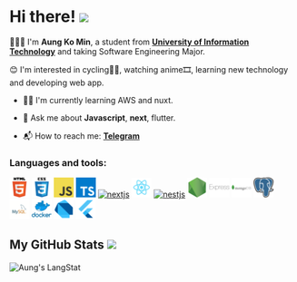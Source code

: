 # Hi there! <img src = "https://raw.githubusercontent.com/MartinHeinz/MartinHeinz/master/wave.gif" width = 30px>

🧑🏻‍💻 I'm **Aung Ko Min**, a student from [**University of Information Technology**](https://www.uit.edu.mm/) and taking Software Engineering Major.

😊 I'm interested in cycling🚴🏻, watching anime🎞, learning new technology and developing web app.

<!-- In 2020, I learnt Flutter, Laravel and tailwind css! In 2021, till now, as coup and covid happen in **myanmar**, all are *postponed*. -->

- 👨‍💻 I'm currently learning AWS and nuxt.

- 💬 Ask me about **Javascript**, **next**, flutter.

- 📬 How to reach me: [**Telegram**](https://t.me/haki_yama)

<h3>Languages and tools: </h3> 

<a href= "https://developer.mozilla.org/en-US/docs/Web/HTML"> <img src="https://raw.githubusercontent.com/github/explore/80688e429a7d4ef2fca1e82350fe8e3517d3494d/topics/html/html.png" width=35px alt="html"/></a>
<a href= "https://developer.mozilla.org/en-US/docs/Web/CSS"><img src="https://raw.githubusercontent.com/github/explore/80688e429a7d4ef2fca1e82350fe8e3517d3494d/topics/css/css.png" width=35px alt="css"/></a>
<a href= "https://developer.mozilla.org/en-US/docs/Web/JavaScript"> <img src="https://raw.githubusercontent.com/github/explore/80688e429a7d4ef2fca1e82350fe8e3517d3494d/topics/javascript/javascript.png" width=35px alt="javascript"/></a>
<a href= "https://www.typescriptlang.org/"> <img src="https://raw.githubusercontent.com/github/explore/80688e429a7d4ef2fca1e82350fe8e3517d3494d/topics/typescript/typescript.png" width=35px alt="typescript"/></a>
<a href="https://www.nextjs.org"> <img src="https://assets.vercel.com/image/upload/v1662130559/nextjs/Icon_light_background.png" width=35px alt="nextjs"/></a>
<a href= "https://www.react.dev/"> <img src="https://raw.githubusercontent.com/github/explore/80688e429a7d4ef2fca1e82350fe8e3517d3494d/topics/react/react.png" width=35px alt="react"/></a>
<a href= "https://www.nestjs.com/"> <img src="https://avatars.githubusercontent.com/u/28507035?s=48&v=4" width=35px alt="nestjs"/></a>
<a href= "https://www.nodejs.org/"> <img src="https://raw.githubusercontent.com/github/explore/80688e429a7d4ef2fca1e82350fe8e3517d3494d/topics/nodejs/nodejs.png" width=35px alt="nodejs"/></a>
<a href= "https://www.express.com/"> <img src="https://raw.githubusercontent.com/github/explore/80688e429a7d4ef2fca1e82350fe8e3517d3494d/topics/express/express.png" width=35px alt="express"/></a>
<a href= "https://www.mongodb.com/"> <img src="https://raw.githubusercontent.com/github/explore/80688e429a7d4ef2fca1e82350fe8e3517d3494d/topics/mongodb/mongodb.png" width=35px alt="mongodb"/></a>
<a href= "https://www.postgresql.org/"> <img src="https://raw.githubusercontent.com/github/explore/80688e429a7d4ef2fca1e82350fe8e3517d3494d/topics/postgresql/postgresql.png" width=35px alt="postgres"/></a>
<a href= "https://www.mysql.com/"> <img src="https://raw.githubusercontent.com/github/explore/80688e429a7d4ef2fca1e82350fe8e3517d3494d/topics/mysql/mysql.png" width=35px alt="mysql"/></a>
<a href= "https://www.docker.com/"> <img src="https://raw.githubusercontent.com/github/explore/80688e429a7d4ef2fca1e82350fe8e3517d3494d/topics/docker/docker.png" width=35px alt="docker"/></a>
<a href= "https://www.dart.dev/"> <img src="https://raw.githubusercontent.com/github/explore/80688e429a7d4ef2fca1e82350fe8e3517d3494d/topics/dart/dart.png" width=35px alt="dart"/></a>
<a href= "https://www.flutter.dev/"> <img src="https://raw.githubusercontent.com/github/explore/80688e429a7d4ef2fca1e82350fe8e3517d3494d/topics/flutter/flutter.png" width=35px alt="flutter"/></a>


<!-- GitHub Section  -->

## My GitHub Stats <img src = "https://i.pinimg.com/originals/65/c4/f4/65c4f452571be1261e9c623f7da488ac.gif" width = 35px>

 <div>
  <p><img align="center" src="https://github-readme-streak-stats.herokuapp.com?user=AungKOO" alt="Aung's LangStat" /></p>
<!--   <p>
  <img align="center" src="https://github-readme-stats.vercel.app/api/top-langs?username=AungKOO&langs_count=10&show_icons=true&locale=en&layout=compact&theme=light" alt="Aung's language"/>
  </p>
  <p>
  <img align="center" src="https://github-readme-stats.vercel.app/api?username=AungKOO&show_icons=true" alt="Aung's Stats"/>
  </p> -->
</div>

<!-- GitHub section: END -->
